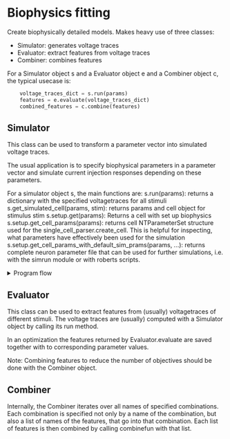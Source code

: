 # Biophysics fitting

Create biophysically detailed models. Makes heavy use of three classes:
- Simulator: generates voltage traces
- Evaluator: extract features from voltage traces
- Combiner: combines features

For a Simulator object s and a Evaluator object e and a Combiner object c, the typical usecase is:
```python
    voltage_traces_dict = s.run(params)
    features = e.evaluate(voltage_traces_dict)
    combined_features = c.combine(features)
```

## Simulator

This class can be used to transform a parameter vector into simulated voltage traces.

The usual application is to specify biophysical parameters in a parameter vector and simulate
current injection responses depending on these parameters.

For a simulator object s, the main functions are:
s.run(params): returns a dictionary with the specified voltagetraces for all stimuli
s.get_simulated_cell(params, stim): returns params and cell object for stimulus stim
s.setup.get(params):
    Returns a cell with set up biophysics
s.setup.get_cell_params(params): returns cell NTParameterSet structure used for the 
    single_cell_parser.create_cell. This is helpful for inspecting, what parameters 
    have effectively been used for the simulation
s.setup.get_cell_params_with_default_sim_prams(params, ...): returns complete neuron parameter file
    that can be used for further simulations, i.e. with the simrun module or with roberts scripts.

<details>
<summary>Program flow</summary>
<br>


The "program flow" can be split in two parts.
(1) creating a cell object with set up biophysics from a parameter vector
(2) applying a variety of stimuli to such cell objects

An examplary specification of such a program flow can be found in the module hay_complete_default_setup.

The pipeline for (1) is as follows:
params: provided by the user: I.pd.Series object (keys: parameter names, values: parameter values)
    --> apply param_modify_functions (takes and returns a parameter vector, can alter it in any way)
          |
          |     |---- cell_param template
       cell_params_generator
          |     |
          v     v
cell_params: nested parameter structure, created from modified parameters and a template
    --> apply cell_param_modify_functions (takes and returns a NTParameterSet object, can alter it in any way)
          |
        cell_generator(cell_params)  
          |
          v
cell object: created from the modified cell_params object by calling the 'cell_generator'
    --> apply cell_modify_functions (takes and returns a cell object, can alter it in any way)
            Caveat: Try to avoid the usage of cell_modify_functions. While this allows 
            for any possible modification, it can be difficult to reproduce the result 
            later, as the cell object is different from what is expected by the cell_param 
            object. If possible, try to fully specify the cell in the cell_param object. Here,
            it is also possible to spcify cell modifying functions, see 
            single_cell_parser.cell_modify_functions.

What form do the functions need to have?
```python
def example_cell_param_template_generator():
    #return a I.scp.NTParameterSet object as template. Ideally, all parameters, that need to be
    #filled in from the pasrameter vector have the value None, because it is tested, that
    #all None values have been replaced. E.g.
    return I.scp.NTParameterSet({'filename': path_to_hoc_morphology, 'Soma': somatic biophysical parameters})
    
def cell_generator(cell_param):
    return I.scp.create_cell(cell_params)
    
def example_cell_param_modify_function(cell_param, params)
    # do something to the cell param object depending on params
    return cell_param
    
def example_cell_modify_function(cell, params)
    # do something to the cell object depending on params
    return cell
```
        
Such functions can be registered to the Simlator object. Each function is registered with a name.

Each function, that receive the parameter vector (i.e. cell_param_modify_funs and cell_modify_funs)
only see a subset of the parameter vector that is provided by the user. This subset is determined 
by the name of the function.

E.g. let's assume, we have the parameters:
```python
{'apical_scaling.scale': 2,
 'ephys.soma.gKv': 0.001,
 'ephys.soma.gNav': 0.01
 }
```

Then, a function that is registered under the name 'apical_scaling' would get the following parameters:
```python
{'scale': 2}
```

The function, that is registered under the name 'ephys' would get the following parameters:
```python
{'soma.gKv': 0.001,
 'soma.Nav': 0.01}
```
 
Usually, a simulation contains fixed parameters, e.g. the filename of the morphology. Such fixed
parameters can be defined 

How can pipeline (1) be set up?
```python
s = Simulator() # instantiate simulator object
s.setup # Simualtor_Setup object, that contains all elements defining the pipeline above
s.setup.cell_param_generator =  example_cell_param_template_generator
s.setup.cell_generator = cell_generator
s.setup.params_modify_funs.append('name_of_param_modify_fun', example_cell_param_modify_function)
s.setup.cell_param_modify_funs.append('name_of_cell_param_modify_fun', example_cell_param_modify_function)
s.setup.cell_modify_funs.append('name_of_cell_modify_fun', example_cell_modify_function)
```

The pipeline for (2) is as follows:
Let s be the Simulator object

params: provided by the user: I.pd.Series object
   |
   |
  s.setup.get(params): triggers pipeline (1), results in a biophysically set up cell
   |
   v
For each stimulus: 
    --> stim_setup_funs
    --> stim_run_funs
    --> stim_response_measure_funs
       
What form do the functions need to have?
```python
def stim_setup_funs(cell, params):
    # set up some stimulus
    return cell
    
def stim_run_fun(cell, params):
    # run the simulation
    return cell
    
def stim_response_measure_funs(cell, params)
    # extract voltage traces from the cell
    return result
```
    
How can pipeline (2) be set up?
The names for stim_setup_funs, stim_run_funs and stim_response_measure_funs need to start
with the name of the simulus followed by a dot. For each stimulus, each of the three
functions needs to be defined exatly once, e.g. you could do something like:

```python
s.setup.stim_setup_funs.append(BAC.stim_setup, examplary_stim_setup_function)
s.setup.stim_run_funs.append(BAC.run_fun, examplary_stim_run_function)
s.setup.stim_response_measure_funs.append(BAC.measure_fun, examplary_stim_response_measure_function)
```

A typical usecase is to use the fixed parameters to specify to soma distance for a 
voltage trace of the apical dendrite. E.g.
```python
{'BAC.measure_fun.recSite': 835,
'BAC.stim_setup.dist': 835}
```

You would need to make sure, that your examplary_stim_run_fun reads the parameter 'recSite'
and sets up the stimulus accordingly.

Often, it is easier to write functions, that do not accept a parameter vector, but instead
keyword arguments. E.g. it might be desirable to write the examplary_stim_setup_funs like this
def examplary_stim_setup_function(cell, recSite = None):
    # set up current injection at soma distance recSite
    return cell
    
Instead of:
```python
def examplary_stim_setup_function(cell, params)
    recSite = params['recSite']
    # set up current injection at soma distance recSite
    return cell
```
    
This can be done by using the params_wo_kwargs method in biophysics_fitting.parameters. You would register
the function as follows:
s.setup.stim_setup_funs.append(BAC.stim_setup, params_to_kwargs(examplary_stim_setup_function))

</details>

## Evaluator

This  class can be used to extract features from (usually) voltagetraces
of different stimuli. The voltage traces are (usually) computed with a Simulator 
object by calling its run method.
        
In an optimization the features returned by Evaluator.evaluate are saved together
with to corresponding parameter values.

Note: Combining features to reduce the number of objectives should be done with the Combiner object.

## Combiner

Internally, the Combiner iterates over all names of specified combinations. Each combination
is specified not only by a name of the combination, but also a list of names of the features,
that go into that combination. Each list of features is then combined by calling combinefun with that list.


